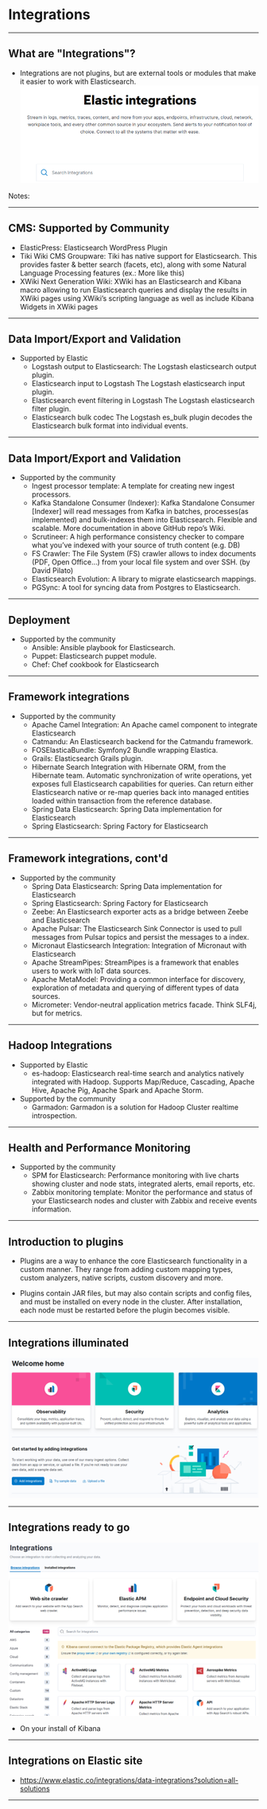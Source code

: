 # Integrations


---


## What are "Integrations"?

* Integrations are not plugins, but are external tools or modules that make it easier to work with Elasticsearch.
![](../images/01.png)

Notes:

---

## CMS: Supported by Community

* ElasticPress: Elasticsearch WordPress Plugin
* Tiki Wiki CMS Groupware: Tiki has native support for Elasticsearch. This provides faster & better search (facets, etc), along with some Natural Language Processing features (ex.: More like this)
* XWiki Next Generation Wiki: XWiki has an Elasticsearch and Kibana macro allowing to run Elasticsearch queries and display the results in XWiki pages using XWiki’s scripting language as well as include Kibana Widgets in XWiki pages

---

## Data Import/Export and Validation

* Supported by Elastic
  * Logstash output to Elasticsearch: The Logstash elasticsearch output plugin.
  * Elasticsearch input to Logstash The Logstash elasticsearch input plugin.
  * Elasticsearch event filtering in Logstash The Logstash elasticsearch filter plugin.
  * Elasticsearch bulk codec The Logstash es_bulk plugin decodes the Elasticsearch bulk format into individual events.

---

## Data Import/Export and Validation

* Supported by the community
  * Ingest processor template: A template for creating new ingest processors.
  * Kafka Standalone Consumer (Indexer): Kafka Standalone Consumer [Indexer] will read messages from Kafka in batches, processes(as implemented) and bulk-indexes them into Elasticsearch. Flexible and scalable. More documentation in above GitHub repo’s Wiki.
  * Scrutineer: A high performance consistency checker to compare what you’ve indexed with your source of truth content (e.g. DB)
  * FS Crawler: The File System (FS) crawler allows to index documents (PDF, Open Office…​) from your local file system and over SSH. (by David Pilato)
  * Elasticsearch Evolution: A library to migrate elasticsearch mappings.
  * PGSync: A tool for syncing data from Postgres to Elasticsearch.
  
---

## Deployment

* Supported by the community
  * Ansible: Ansible playbook for Elasticsearch.
  * Puppet: Elasticsearch puppet module.
  * Chef: Chef cookbook for Elasticsearch

---

## Framework integrations
  * Supported by the community
    * Apache Camel Integration: An Apache camel component to integrate Elasticsearch
    * Catmandu: An Elasticsearch backend for the Catmandu framework.
    * FOSElasticaBundle: Symfony2 Bundle wrapping Elastica.
    * Grails: Elasticsearch Grails plugin.
    * Hibernate Search Integration with Hibernate ORM, from the Hibernate team. Automatic synchronization of write operations, yet exposes full Elasticsearch capabilities for queries. Can return either Elasticsearch native or re-map queries back into managed entities loaded within transaction from the reference database.
    * Spring Data Elasticsearch: Spring Data implementation for Elasticsearch
    * Spring Elasticsearch: Spring Factory for Elasticsearch

---

## Framework integrations, cont'd
* Supported by the community
  * Spring Data Elasticsearch: Spring Data implementation for Elasticsearch
  * Spring Elasticsearch: Spring Factory for Elasticsearch
  * Zeebe: An Elasticsearch exporter acts as a bridge between Zeebe and Elasticsearch
  * Apache Pulsar: The Elasticsearch Sink Connector is used to pull messages from Pulsar topics and persist the messages to a index.
  * Micronaut Elasticsearch Integration: Integration of Micronaut with Elasticsearch
  * Apache StreamPipes: StreamPipes is a framework that enables users to work with IoT data sources.
  * Apache MetaModel: Providing a common interface for discovery, exploration of metadata and querying of different types of data sources.
  * Micrometer: Vendor-neutral application metrics facade. Think SLF4j, but for metrics.

---

## Hadoop Integrations

* Supported by Elastic
  * es-hadoop: Elasticsearch real-time search and analytics natively integrated with Hadoop. Supports Map/Reduce, Cascading, Apache Hive, Apache Pig, Apache Spark and Apache Storm.
* Supported by the community
  * Garmadon: Garmadon is a solution for Hadoop Cluster realtime introspection.

---

## Health and Performance Monitoring

* Supported by the community
  * SPM for Elasticsearch: Performance monitoring with live charts showing cluster and node stats, integrated alerts, email reports, etc.
  * Zabbix monitoring template: Monitor the performance and status of your Elasticsearch nodes and cluster with Zabbix and receive events information.

---

## Introduction to plugins

* Plugins are a way to enhance the core Elasticsearch functionality in a custom manner. They range from adding custom mapping types, custom analyzers, native scripts, custom discovery and more.

* Plugins contain JAR files, but may also contain scripts and config files, and must be installed on every node in the cluster. After installation, each node must be restarted before the plugin becomes visible.

---

## Integrations illuminated

![](../images/02.png)

---

## Integrations ready to go

![](../images/03.png)

* On your install of Kibana
---

## Integrations on Elastic site

* https://www.elastic.co/integrations/data-integrations?solution=all-solutions

---


